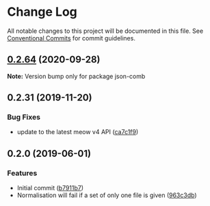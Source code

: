 # Change Log

All notable changes to this project will be documented in this file.
See [Conventional Commits](https://conventionalcommits.org) for commit guidelines.

## [0.2.64](https://gitlab.com/codsen/codsen/compare/json-comb@0.2.63...json-comb@0.2.64) (2020-09-28)

**Note:** Version bump only for package json-comb





## 0.2.31 (2019-11-20)

### Bug Fixes

- update to the latest meow v4 API ([ca7c1f9](https://gitlab.com/codsen/codsen/commit/ca7c1f9b1e28dd7540442fa19f9ca4b7855b9e34))

## 0.2.0 (2019-06-01)

### Features

- Initial commit ([b7911b7](https://gitlab.com/codsen/codsen/commit/b7911b7))
- Normalisation will fail if a set of only one file is given ([963c3db](https://gitlab.com/codsen/codsen/commit/963c3db))
